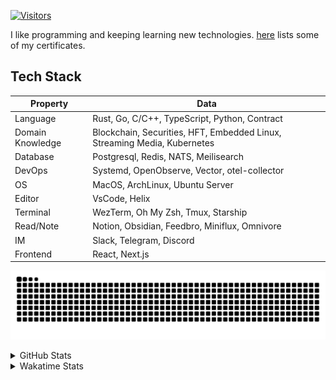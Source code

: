 <!-- markdownlint-disable MD041 MD010 MD033 -->
[![Visitors](https://api.visitorbadge.io/api/daily?path=Akagi201%2FAkagi201&label=Visitors%20Today&countColor=%2337d67a)](https://visitorbadge.io/status?path=Akagi201%2FAkagi201)

I like programming and keeping learning new technologies. [here](https://github.com/Akagi201/blockchain) lists some of my certificates.

## Tech Stack

| Property         	| Data                                                                               	|
|------------------	|------------------------------------------------------------------------------------	|
| Language         	| Rust, Go, C/C++, TypeScript, Python, Contract                                       |
| Domain Knowledge 	| Blockchain, Securities, HFT, Embedded Linux, Streaming Media, Kubernetes            |
| Database         	| Postgresql, Redis, NATS, Meilisearch                                                   |
| DevOps            | Systemd, OpenObserve, Vector, otel-collector                                        |
| OS               	| MacOS, ArchLinux, Ubuntu Server                                                     |
| Editor           	| VsCode, Helix                                                                       |
| Terminal          | WezTerm, Oh My Zsh, Tmux, Starship                                                  |
| Read/Note         | Notion, Obsidian, Feedbro, Miniflux, Omnivore                                       |
| IM               	| Slack, Telegram, Discord                                                            |
| Frontend          | React, Next.js                                                                      |

[![github contribution grid snake animation](https://raw.githubusercontent.com/Akagi201/Akagi201/output/github-contribution-grid-snake.svg#gh-light-mode-only)](https://github.com/Akagi201)

<details>
<summary>GitHub Stats</summary>
  <a href="https://github.com/Akagi201"><img alt="Profile Detail" src="https://raw.githubusercontent.com/Akagi201/Akagi201/master/profile-summary-card-output/dracula/0-profile-details.svg" /></a>
  <a href="https://github.com/Akagi201"><img alt="Github Stats" src="https://raw.githubusercontent.com/Akagi201/Akagi201/master/profile-summary-card-output/dracula/3-stats.svg" /></a>
  <a href="https://github.com/Akagi201"><img alt="Lang By Commits" src="https://raw.githubusercontent.com/Akagi201/Akagi201/master/profile-summary-card-output/dracula/2-most-commit-language.svg" /></a>
</details>

<details>
<summary>Wakatime Stats</summary>
<br>

<!--START_SECTION:waka-->

```txt
From: 04 August 2024 - To: 11 August 2024

Total Time: 35 hrs 50 mins

Other        26 hrs 50 mins  ██████████████████▓░░░░░░   74.86 %
Rust         3 hrs 27 mins   ██▒░░░░░░░░░░░░░░░░░░░░░░   09.66 %
Markdown     2 hrs 48 mins   ██░░░░░░░░░░░░░░░░░░░░░░░   07.82 %
sh           2 hrs 5 mins    █▒░░░░░░░░░░░░░░░░░░░░░░░   05.82 %
TypeScript   12 mins         ░░░░░░░░░░░░░░░░░░░░░░░░░   00.59 %
TOML         10 mins         ░░░░░░░░░░░░░░░░░░░░░░░░░   00.51 %
Solidity     5 mins          ░░░░░░░░░░░░░░░░░░░░░░░░░   00.27 %
Go           2 mins          ░░░░░░░░░░░░░░░░░░░░░░░░░   00.13 %
JSON         2 mins          ░░░░░░░░░░░░░░░░░░░░░░░░░   00.10 %
Bash         1 min           ░░░░░░░░░░░░░░░░░░░░░░░░░   00.09 %
```

<!--END_SECTION:waka-->

</details>
